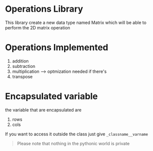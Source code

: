 # Operations Library
This library create a new data type named Matrix which will be able to perform the 2D matrix operation

# Operations Implemented
1. addition
2. subtraction
3. multiplication --> optmization needed if there's
4. transpose

# Encapsulated variable
the variable that are encapsulated are
1. rows
2. cols

If you want to access it outside the class just give 
``_classname__varname``

>Please note that nothing in the pythonic world is private 
